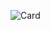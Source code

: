 ![Card](https://github-readme-stats.vercel.app/api?username=ayasamind&count_private=true&show_icons=true)
